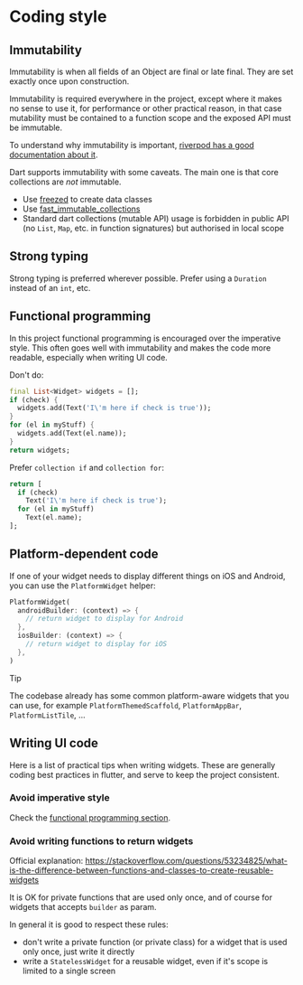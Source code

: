 # Coding style

## Immutability

Immutability is when all fields of an Object are final or late final. They are set exactly once upon construction.

Immutability is required everywhere in the project, except where it makes no sense to use it, for performance or other practical reason, in that case mutability must be contained to a function scope and the exposed API must be immutable.

To understand why immutability is important, [riverpod has a good documentation about it](https://docs-v2.riverpod.dev/docs/concepts/why_immutability).

Dart supports immutability with some caveats. The main one is that core collections are *not* immutable.

- Use [freezed](https://pub.dev/packages/freezed) to create data classes
- Use [fast_immutable_collections](https://pub.dev/packages/fast_immutable_collections/install)
- Standard dart collections (mutable API) usage is forbidden in public API (no `List`, `Map`, etc. in function signatures) but authorised in local scope

## Strong typing

Strong typing is preferred wherever possible. Prefer using a `Duration` instead of an `int`, etc.

## Functional programming

In this project functional programming is encouraged over the imperative style. This often goes well with immutability and makes the code more readable, especially when writing UI code.

Don't do:
```dart
final List<Widget> widgets = [];
if (check) {
  widgets.add(Text('I\'m here if check is true'));
}
for (el in myStuff) {
  widgets.add(Text(el.name));
}
return widgets;
```

Prefer `collection if` and `collection for`:
```dart
return [
  if (check)
    Text('I\'m here if check is true');
  for (el in myStuff)
    Text(el.name);
];
```

## Platform-dependent code

If one of your widget needs to display different things on iOS and Android, you can use the `PlatformWidget` helper:

```dart
PlatformWidget(
  androidBuilder: (context) => {
    // return widget to display for Android
  },
  iosBuilder: (context) => {
    // return widget to display for iOS
  },
)
```

> [!TIP]
> The codebase already has some common platform-aware widgets that you can use, for example `PlatformThemedScaffold`,
> `PlatformAppBar`, `PlatformListTile`, ...

## Writing UI code

Here is a list of practical tips when writing widgets. These are generally coding best practices in flutter, and serve to keep the project consistent.

### Avoid imperative style

Check the [functional programming section](Coding-style#functional-programming).

### Avoid writing functions to return widgets

Official explanation: https://stackoverflow.com/questions/53234825/what-is-the-difference-between-functions-and-classes-to-create-reusable-widgets

It is OK for private functions that are used only once, and of course for widgets that accepts `builder` as param.

In general it is good to respect these rules:

- don't write a private function (or private class) for a widget that is used only once, just write it directly
- write a `StatelessWidget` for a reusable widget, even if it's scope is limited to a single screen
